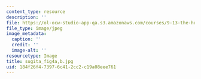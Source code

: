 ```yaml
---
content_type: resource
description: ''
file: https://ol-ocw-studio-app-qa.s3.amazonaws.com/courses/9-13-the-human-brain-spring-2019/184f26f473976c412cc2c19a08eee761_sugita_fig4a-b.jpg
file_type: image/jpeg
image_metadata:
  caption: ''
  credit: ''
  image-alt: ''
resourcetype: Image
title: sugita_fig4a,b.jpg
uid: 184f26f4-7397-6c41-2cc2-c19a08eee761
---
```

